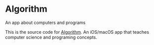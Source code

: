 # Algorithm
An app about computers and programs

This is the source code for [Algorithm](https://algorithm.laskoski.com.br). An iOS/macOS app that teaches computer science and programing concepts.
